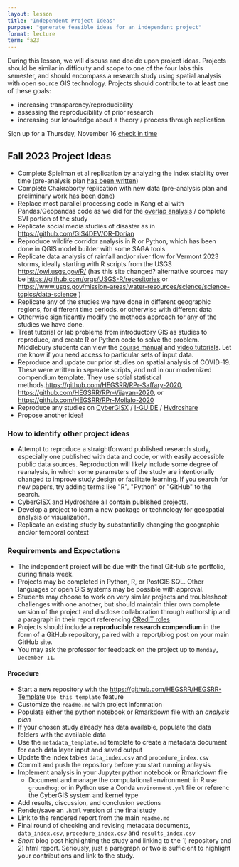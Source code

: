 ```yaml
---
layout: lesson
title: "Independent Project Ideas"
purpose: "generate feasible ideas for an independent project"
format: lecture
term: fa23
---
```


During this lesson, we will discuss and decide upon project ideas.
Projects should be similar in difficulty and scope to one of the four labs this semester, and should encompass a research study using spatial analysis with open source GIS technology.
Projects should contribute to at least one of these goals:
- increasing transparency/reproducibility
- assessing the reproducibility of prior research
- increasing our knowledge about a theory / process through replication

Sign up for a Thursday, November 16 [check in time](https://docs.google.com/spreadsheets/d/1Xjlm4vTzDimZdy71l9tBWk5GCueyGzCmOdNE6LTPKUw/edit?usp=sharing)

## Fall 2023 Project Ideas

- Complete Spielman et al replication by analyzing the index stability over time (pre-analysis plan [has been written](https://github.com/HEGSRR/RPl-Spielman-2020/blob/main/docs/report/RPl-Spielman-2020-analysis-plan.pdf))
- Complete Chakraborty replication with new data (pre-analysis plan and preliminary work [has been done](https://github.com/HEGSRR/RPl-Chakraborty-2022))
- Replace most parallel processing code in Kang et al with Pandas/Geopandas code as we did for the [overlap analysis](https://github.com/opengisci/FA23/discussions/5#discussioncomment-7535152) / complete SVI portion of the study
- Replicate social media studies of disaster as in <https://github.com/GIS4DEV/OR-Dorian>
- Reproduce wildlife corridor analysis in R or Python, which has been done in QGIS model builder with some SAGA tools
- Replicate data analysis of rainfall and/or river flow for Vermont 2023 storms, ideally starting with R scripts from the USGS <https://owi.usgs.gov/R/> (has this site changed? alternative sources may be <https://github.com/orgs/USGS-R/repositories> or <https://www.usgs.gov/mission-areas/water-resources/science/science-topics/data-science> )
- Replicate any of the studies we have done in different geographic regions, for different time periods, or otherwise with different data
- Otherwise significantly modify the methods approach for any of the studies we have done.
- Treat tutorial or lab problems from introductory GIS as studies to reproduce, and create R or Python code to solve the problem. Middlebury students can view the [course manual](https://middleburycollege-my.sharepoint.com/:b:/g/personal/josephh_middlebury_edu/EUCp_6a49SxLsEz2QBNzuVQBAD5h-HePFs3JNo2OEvbmjA?e=jeshR9) and [video tutorials](https://midd.hosted.panopto.com/Panopto/Pages/Sessions/List.aspx?folderID=907bc96d-1d26-433b-9ce0-a9f4010b1746). Let me know if you need access to particular sets of input data.
- Reproduce and update our prior studies on spatial analysis of COVID-19. These were written in seperate scripts, and not in our modernized compendium template. They use sptial statistical methods.<https://github.com/HEGSRR/RPr-Saffary-2020>, <https://github.com/HEGSRR/RPr-Vijayan-2020>, or <https://github.com/HEGSRR/RPr-Mollalo-2020>
- Reproduce any studies on [CyberGISX](https://cybergisxhub.cigi.illinois.edu/notebooks/) / [I-GUIDE](https://iguide.illinois.edu/platform/) / [Hydroshare](https://www.hydroshare.org/) 
- Propose another idea!

### How to identify other project ideas

- Attempt to reproduce a straightforward published research study, especially one published with data and code, or with easily accessible public data sources. Reproduction will likely include some degree of reanalysis, in which some parameters of the study are intentionally changed to improve study design or facilitate learning. If you search for new papers, try adding terms like "R", "Python" or "GitHub" to the search. 
- [CyberGISX](https://cybergisxhub.cigi.illinois.edu/notebooks-discovery/) and [Hydroshare](https://www.hydroshare.org/) all contain published projects. 
- Develop a project to learn a new package or technology for geospatial analysis or visualization.
- Replicate an existing study by substantially changing the geographic and/or temporal context

### Requirements and Expectations

- The independent project will be due with the final GitHub site portfolio, during finals week.
- Projects may be completed in Python, R, or PostGIS SQL. Other languages or open GIS systems may be possible with approval.
- Students may choose to work on very similar projects and troubleshoot challenges with one another, but should maintain thier own complete version of the project and disclose collaboration through authorship and a paragraph in their report referencing [CRediT roles](https://credit.niso.org/)
- Projects should include a **reproducible research compendium** in the form of a GitHub repository, paired with a report/blog post on your main GitHub site.
- You may ask the professor for feedback on the project up to `Monday, December 11`.

#### Procedure

- Start a new repository with the <https://github.com/HEGSRR/HEGSRR-Template> `Use this template` feature
- Customize the `readme.md` with project information
- Populate either the python notebook or Rmarkdown file with an *analysis plan*
- If your chosen study already has data available, populate the data folders with the available data
- Use the `metadata_template.md` template to create a metadata document for each data layer input and saved output
- Update the index tables `data_index.csv` and `procedure_index.csv` 
- Commit and push the repository before you start running anlaysis
- Implement analysis in your Jupyter python notebook or Rmarkdown file
  - Document and manage the computational environment: in R use `groundhog`; or in Python use a Conda `environment.yml` file or referenc the CyberGIS system and kernel type
- Add results, discussion, and conclusion sections
- Render/save an `.html` version of the final study
- Link to the rendered report from the main `readme.md`
- Final round of checking and revising metadata documents, `data_index.csv`, `procedure_index.csv` and `results_index.csv`
- *Short* blog post highlighting the study and linking to the 1) repository and 2) html report. Seriously, just a paragraph or two is sufficient to highlight your contributions and link to the study.
